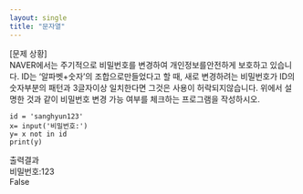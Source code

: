 ```yaml
---
layout: single
title: "문자열"
---
```


[문제 상황]   
NAVER에서는 주기적으로 비밀번호를 변경하여 개인정보를안전하게 보호하고 있습니다. ID는 ‘알파벳+숫자’의 조합으로만들었다고 할 때, 새로 변경하려는 비밀번호가 ID의 숫자부분의 패턴과 3글자이상 일치한다면 그것은 사용이 허락되지않습니다. 위에서 설명한 것과 같이 비밀번호 변경 가능 여부를 체크하는 프로그램을 작성하시오.

~~~
id = 'sanghyun123'
x= input('비밀번호:')
y= x not in id
print(y)
~~~

출력결과   
비밀번호:123   
False
